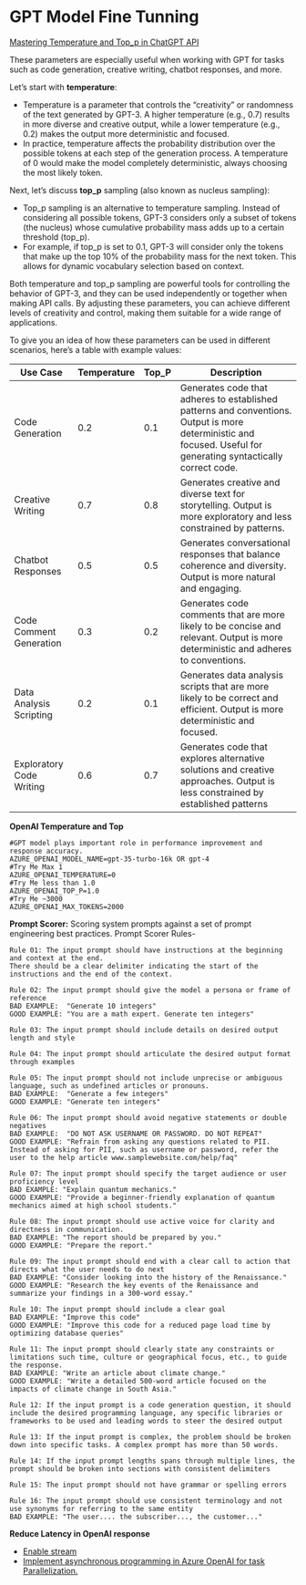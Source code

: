 # GPT Model Fine Tunning 

[Mastering Temperature and Top_p in ChatGPT API](https://community.openai.com/t/cheat-sheet-mastering-temperature-and-top-p-in-chatgpt-api/172683)

These parameters are especially useful when working with GPT for tasks such as code generation, creative writing, chatbot responses, and more.

Let’s start with **temperature**:
- Temperature is a parameter that controls the “creativity” or randomness of the text generated by GPT-3. A higher temperature (e.g., 0.7) results in more diverse and creative output, while a lower temperature (e.g., 0.2) makes the output more deterministic and focused.
- In practice, temperature affects the probability distribution over the possible tokens at each step of the generation process. A temperature of 0 would make the model completely deterministic, always choosing the most likely token.

Next, let’s discuss **top_p** sampling (also known as nucleus sampling):

- Top_p sampling is an alternative to temperature sampling. Instead of considering all possible tokens, GPT-3 considers only a subset of tokens (the nucleus) whose cumulative probability mass adds up to a certain threshold (top_p).
- For example, if top_p is set to 0.1, GPT-3 will consider only the tokens that make up the top 10% of the probability mass for the next token. This allows for dynamic vocabulary selection based on context.

Both temperature and top_p sampling are powerful tools for controlling the behavior of GPT-3, and they can be used independently or together when making API calls. By adjusting these parameters, you can achieve different levels of creativity and control, making them suitable for a wide range of applications.

To give you an idea of how these parameters can be used in different scenarios, here’s a table with example values:

| Use Case|Temperature|Top_P|Description|
|---|---|---|---|
| Code Generation	| 0.2	| 0.1	| Generates code that adheres to established patterns and conventions. Output is more deterministic and focused. Useful for generating syntactically correct code. |
| Creative Writing	| 0.7	| 0.8	| Generates creative and diverse text for storytelling. Output is more exploratory and less constrained by patterns. |
| Chatbot Responses	| 0.5	| 0.5	| Generates conversational responses that balance coherence and diversity. Output is more natural and engaging. |
| Code Comment Generation	| 0.3	| 0.2	| Generates code comments that are more likely to be concise and relevant. Output is more deterministic and adheres to conventions. |
| Data Analysis Scripting	| 0.2	| 0.1	| Generates data analysis scripts that are more likely to be correct and efficient. Output is more deterministic and focused. |
| Exploratory Code Writing	| 0.6	| 0.7	| Generates code that explores alternative solutions and creative approaches. Output is less constrained by established patterns |

**OpenAI Temperature and Top**
```
#GPT model plays important role in performance improvement and response accuracy.
AZURE_OPENAI_MODEL_NAME=gpt-35-turbo-16k OR gpt-4
#Try Me Max 1
AZURE_OPENAI_TEMPERATURE=0
#Try Me less than 1.0
AZURE_OPENAI_TOP_P=1.0
#Try Me ~3000
AZURE_OPENAI_MAX_TOKENS=2000
```

**Prompt Scorer:**
Scoring system prompts against a set of prompt engineering best practices.
Prompt Scorer Rules-
```
Rule 01: The input prompt should have instructions at the beginning and context at the end.
There should be a clear delimiter indicating the start of the instructions and the end of the context.
 
Rule 02: The input prompt should give the model a persona or frame of reference
BAD EXAMPLE:  "Generate 10 integers"
GOOD EXAMPLE: "You are a math expert. Generate ten integers"
 
Rule 03: The input prompt should include details on desired output length and style
 
Rule 04: The input prompt should articulate the desired output format through examples
 
Rule 05: The input prompt should not include unprecise or ambiguous language, such as undefined articles or pronouns.
BAD EXAMPLE:  "Generate a few integers"
GOOD EXAMPLE: "Generate ten integers"
 
Rule 06: The input prompt should avoid negative statements or double negatives
BAD EXAMPLE:  "DO NOT ASK USERNAME OR PASSWORD. DO NOT REPEAT"
GOOD EXAMPLE: "Refrain from asking any questions related to PII. Instead of asking for PII, such as username or password, refer the user to the help article www.samplewebsite.com/help/faq"
 
Rule 07: The input prompt should specify the target audience or user proficiency level
BAD EXAMPLE: "Explain quantum mechanics."
GOOD EXAMPLE: "Provide a beginner-friendly explanation of quantum mechanics aimed at high school students."
 
Rule 08: The input prompt should use active voice for clarity and directness in communication.
BAD EXAMPLE: "The report should be prepared by you."
GOOD EXAMPLE: "Prepare the report."
 
Rule 09: The input prompt should end with a clear call to action that directs what the user needs to do next
BAD EXAMPLE: "Consider looking into the history of the Renaissance."
GOOD EXAMPLE: "Research the key events of the Renaissance and summarize your findings in a 300-word essay."
 
Rule 10: The input prompt should include a clear goal
BAD EXAMPLE: "Improve this code"
GOOD EXAMPLE: "Improve this code for a reduced page load time by optimizing database queries"
 
Rule 11: The input prompt should clearly state any constraints or limitations such time, culture or geographical focus, etc., to guide the response.
BAD EXAMPLE: "Write an article about climate change."
GOOD EXAMPLE: "Write a detailed 500-word article focused on the impacts of climate change in South Asia."
 
Rule 12: If the input prompt is a code generation question, it should include the desired programming language, any specific libraries or frameworks to be used and leading words to steer the desired output
 
Rule 13: If the input prompt is complex, the problem should be broken down into specific tasks. A complex prompt has more than 50 words.
 
Rule 14: If the input prompt lengths spans through multiple lines, the prompt should be broken into sections with consistent delimiters
 
Rule 15: The input prompt should not have grammar or spelling errors
 
Rule 16: The input prompt should use consistent terminology and not use synonyms for referring to the same entity
BAD EXAMPLE: "The user.... the subscriber..., the customer..."
```

**Reduce Latency in OpenAI response**
- [Enable stream](https://community.openai.com/t/gpt-3-5-turbo-instruct-stream-true-not-working/389801)
- [Implement asynchronous programming in Azure OpenAI for task Parallelization.](https://medium.com/@averma9838/implement-asynchronous-programming-in-azure-openai-for-task-parallelization-c26430491d7c)
